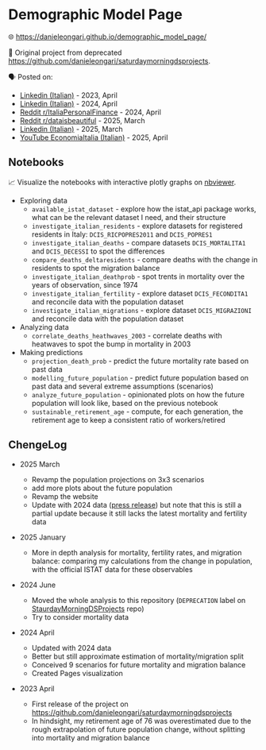 # Demographic Model Page

🌐 https://danieleongari.github.io/demographic_model_page/

🔗 Original project from deprecated https://github.com/danieleongari/saturdaymorningdsprojects.

🗣️ Posted on:

- [Linkedin (Italian)](https://www.linkedin.com/posts/danieleongari_i-was-born-in-1990-and-i-will-retire-in-italy-activity-7051629734937411584-eDWZ) - 2023, April
- [Linkedin (Italian)](https://www.linkedin.com/posts/danieleongari_ho-preso-gli-ultimi-aggiornamenti-istat-e-activity-7181748786174586881-F5hI) - 2024, April
- [Reddit r/ItaliaPersonalFinance](https://www.reddit.com/r/ItaliaPersonalFinance/comments/1bwcg3g/ho_preso_gli_ultimi_aggiornamenti_demografici/) - 2024, April
- [Reddit r/dataisbeautiful](https://www.reddit.com/r/dataisbeautiful/comments/1jmkoul/demographic_model_of_italy_what_the_future_could/) - 2025, March
- [Linkedin (Italian)](https://www.linkedin.com/posts/danieleongari_con-i-dati-pubblicati-da-istat-questa-mattina-activity-7312426628574330880-wiUa) - 2025, March
- [YouTube EconomiaItalia (Italian)](https://youtu.be/y7qPip1zdAU) - 2025, April

## Notebooks

📈 Visualize the notebooks with interactive plotly graphs on [nbviewer](https://nbviewer.jupyter.org/github/danieleongari/demographic_model_page/tree/main/notebooks/).

- Exploring data
  - `available_istat_dataset` - explore how the istat_api package works, what can be the relevant dataset I need, and their structure
  - `investigate_italian_residents` - explore datasets for registered residents in Italy: `DCIS_RICPOPRES2011` and `DCIS_POPRES1`
  - `investigate_italian_deaths` - compare datasets `DCIS_MORTALITA1` and `DCIS_DECESSI` to spot the differences
  - `compare_deaths_deltaresidents` - compare deaths with the change in residents to spot the migration balance
  - `investigate_italian_deathprob` - spot trents in mortality over the years of observation, since 1974
  - `investigate_italian_fertility` - explore dataset `DCIS_FECONDITA1` and reconcile data with the population dataset 
  - `investigate_italian_migrations` - explore dataset `DCIS_MIGRAZIONI` and reconcile data with the population dataset
- Analyzing data
  - `correlate_deaths_heathwaves_2003` - correlate deaths with heatwaves to spot the bump in mortality in 2003
- Making predictions
  - `projection_death_prob` - predict the future mortality rate based on past data 
  - `modelling_future_population` - predict future population based on past data and several extreme assumptions (scenarios)
  - `analyze_future_population` - opinionated plots on how the future population will look like, based on the previous notebook
  - `sustainable_retirement_age` - compute, for each generation, the retirement age to keep a consistent ratio of workers/retired

## ChengeLog

- 2025 March
  - Revamp the population projections on 3x3 scenarios 
  - add more plots about the future population
  - Revamp the website 
  - Update with 2024 data ([press release](https://www.istat.it/comunicato-stampa/indicatori-demografici-anno-2024/)) but note that this is still a partial update because it still lacks the latest mortality and fertility data

- 2025 January

  - More in depth analysis for mortality, fertility rates, and migration balance: comparing my calculations from the 
    change in population, with the official ISTAT data for these observables

- 2024 June

  - Moved the whole analysis to this repository (`DEPRECATION` label on [StaurdayMorningDSProjects](https://github.com/danieleongari/saturdaymorningdsprojects) repo)
  - Try to consider mortality data

- 2024 April

  - Updated with 2024 data
  - Better but still approximate estimation of mortality/migration split
  - Conceived 9 scenarios for future mortality and migration balance
  - Created Pages visualization

- 2023 April

  - First release of the project on https://github.com/danieleongari/saturdaymorningdsprojects
  - In hindsight, my retirement age of 76 was overestimated due to the rough extrapolation of future population change, without splitting into mortality and migration balance
